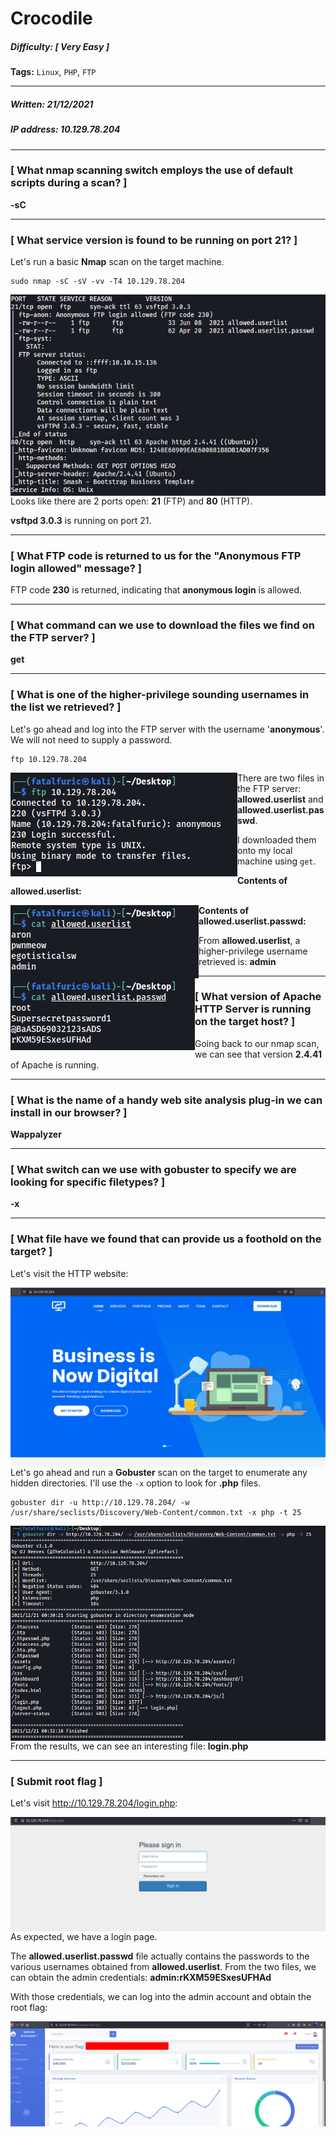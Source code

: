 # Crocodile

##### Difficulty: [ Very Easy ]

**Tags:** `Linux`,  `PHP`,  `FTP`

---

##### Written: 21/12/2021

##### IP address: 10.129.78.204

---

### [ What nmap scanning switch employs the use of default scripts during a scan? ]

**-sC**

---

### [ What service version is found to be running on port 21? ]

Let's run a basic **Nmap** scan on the target machine.

```
sudo nmap -sC -sV -vv -T4 10.129.78.204
```

<img style="float: left;" src="screenshots/screenshot1.png">

Looks like there are 2 ports open: **21** (FTP) and **80** (HTTP).

**vsftpd 3.0.3** is running on port 21.

---

### [ What FTP code is returned to us for the "Anonymous FTP login allowed" message? ]

FTP code **230** is returned, indicating that **anonymous login** is allowed.

---

### [ What command can we use to download the files we find on the FTP server? ]

**get**

---

### [ What is one of the higher-privilege sounding usernames in the list we retrieved? ]

Let's go ahead and log into the FTP server with the username '**anonymous**'. We will not need to supply a password.

```
ftp 10.129.78.204
```

<img style="float: left;" src="screenshots/screenshot2.png">

There are two files in the FTP server: **allowed.userlist** and **allowed.userlist.passwd**.

I downloaded them onto my local machine using `get`.

**Contents of allowed.userlist:**

<img style="float: left;" src="screenshots/screenshot3.png">

**Contents of allowed.userlist.passwd:**

<img style="float: left;" src="screenshots/screenshot4.png">

From **allowed.userlist**, a higher-privilege username retrieved is: **admin**

---

### [ What version of Apache HTTP Server is running on the target host? ]

Going back to our nmap scan, we can see that version **2.4.41** of Apache is running.

---

### [ What is the name of a handy web site analysis plug-in we can install in our browser? ]

**Wappalyzer**

---

### [ What switch can we use with gobuster to specify we are looking for specific filetypes? ]

**-x**

---

### [ What file have we found that can provide us a foothold on the target? ]

Let's visit the HTTP website:

<img style="float: left;" src="screenshots/screenshot5.png">

<br>

Let's go ahead and run a **Gobuster** scan on the target to enumerate any hidden directories. I'll use the `-x` option to look for **.php** files.

```
gobuster dir -u http://10.129.78.204/ -w /usr/share/seclists/Discovery/Web-Content/common.txt -x php -t 25
```

<img style="float: left;" src="screenshots/screenshot7.png">

From the results, we can see an interesting file: **login.php**

---

### [ Submit root flag ]

Let's visit http://10.129.78.204/login.php:

<img style="float: left;" src="screenshots/screenshot6.png">

As expected, we have a login page.

The **allowed.userlist.passwd** file actually contains the passwords to the various usernames obtained from **allowed.userlist**. From the two files, we can obtain the admin credentials: **admin:rKXM59ESxesUFHAd**

With those credentials, we can log into the admin account and obtain the root flag:

<img style="float: left;" src="screenshots/screenshot8.png">

